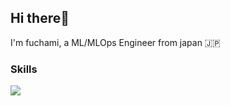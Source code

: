 ## Hi there👋

I'm fuchami, a ML/MLOps Engineer from japan 🇯🇵

### Skills
![](https://skillicons.dev/icons?i=py,java,go,tensorflow,spring,terraform,kubernetes,neovim)
